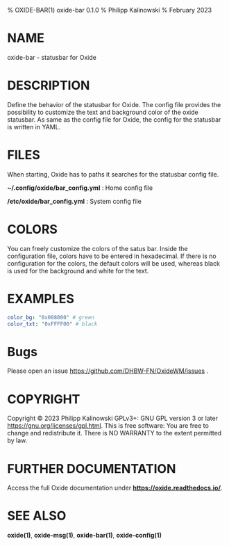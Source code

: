 % OXIDE-BAR(1) oxide-bar 0.1.0
% Philipp Kalinowski
% February 2023

# NAME

oxide-bar - statusbar for Oxide

# DESCRIPTION

Define the behavior of the statusbar for Oxide. The config file provides the possibility to customize the text and background color of the oxide statusbar.
As same as the config file for Oxide, the config for the statusbar is written in YAML.

# FILES

When starting, Oxide has to paths it searches for the statusbar config file.

**~/.config/oxide/bar_config.yml**
: Home config file

**/etc/oxide/bar_config.yml**
: System config file

# COLORS

You can freely customize the colors of the satus bar. Inside the configuration file, colors have to be entered in hexadecimal.
If there is no configuration for the colors, the default colors will be used, whereas black is used for the background and white for the text.

# EXAMPLES

```yaml
color_bg: "0x008000" # green
color_txt: "0xFFFF00" # black
```

# Bugs

Please open an issue <https://github.com/DHBW-FN/OxideWM/issues> .

# COPYRIGHT

Copyright © 2023 Philipp Kalinowski GPLv3+\: GNU GPL version 3 or later <https://gnu.org/licenses/gpl.html>.
This is free software: You are free to change and redistribute it. There is NO WARRANTY to the extent permitted by law.

# FURTHER DOCUMENTATION

Access the full Oxide documentation under **https://oxide.readthedocs.io/**.

# SEE ALSO

**oxide(1)**, **oxide-msg(1)**, **oxide-bar(1)**, **oxide-config(1)**
